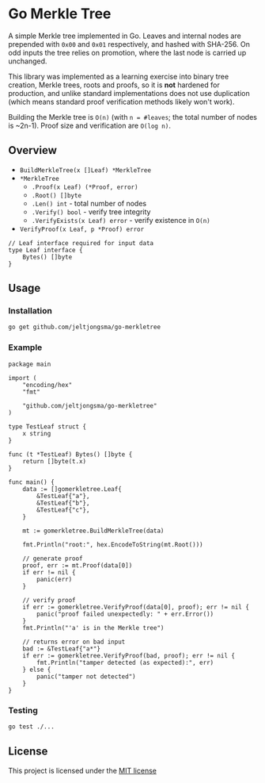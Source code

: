 # Go Merkle Tree

A simple Merkle tree implemented in Go. 
Leaves and internal nodes are prepended with `0x00` and `0x01` respectively, and hashed with SHA-256.
On odd inputs the tree relies on promotion, where the last node is carried up unchanged.

This library was implemented as a learning exercise into binary tree creation, Merkle trees, roots and proofs, so it is **not** hardened for production, and unlike standard implementations does not use duplication (which means standard proof verification methods likely won't work).

Building the Merkle tree is `O(n)` (with `n = #leaves`; the total number of nodes is ~2n-1). Proof size and verification are `O(log n)`.

## Overview
- `BuildMerkleTree(x []Leaf) *MerkleTree` 
- `*MerkleTree`
    - `.Proof(x Leaf) (*Proof, error)`
    - `.Root() []byte`
    - `.Len() int` - total number of nodes
    - `.Verify() bool` - verify tree integrity
    - `.VerifyExists(x Leaf) error` - verify existence in `O(n)`
- `VerifyProof(x Leaf, p *Proof) error`

```golang
// Leaf interface required for input data
type Leaf interface {
    Bytes() []byte
}
```


## Usage

### Installation
```bash
go get github.com/jeltjongsma/go-merkletree
```

### Example
```golang
package main

import (
    "encoding/hex"
	"fmt"

	"github.com/jeltjongsma/go-merkletree"
)

type TestLeaf struct {
	x string
}

func (t *TestLeaf) Bytes() []byte {
	return []byte(t.x)
}

func main() {
	data := []gomerkletree.Leaf{
		&TestLeaf{"a"},
		&TestLeaf{"b"},
		&TestLeaf{"c"},
	}

	mt := gomerkletree.BuildMerkleTree(data)

	fmt.Println("root:", hex.EncodeToString(mt.Root()))

    // generate proof
	proof, err := mt.Proof(data[0])
	if err != nil {
		panic(err)
	}

	// verify proof
	if err := gomerkletree.VerifyProof(data[0], proof); err != nil {
		panic("proof failed unexpectedly: " + err.Error())
	}
	fmt.Println("'a' is in the Merkle tree")

	// returns error on bad input
	bad := &TestLeaf{"a*"}
	if err := gomerkletree.VerifyProof(bad, proof); err != nil {
		fmt.Println("tamper detected (as expected):", err)
	} else {
		panic("tamper not detected")
	}
}
```

### Testing
```bash
go test ./...
```

## License
This project is licensed under the [MIT license](LICENSE)
